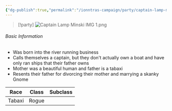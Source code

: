 ```yaml
---
{"dg-publish":true,"permalink":"/ionntras-campaign/party/captain-lamp-minksi/","created":"","updated":""}
---
```



> [!party]
> ![Captain Lamp Minski IMG 1.png](/img/user/z_Assets/Captain%20Lamp%20Minski%20IMG%201.png)

###### Basic Information 

- Was born into the river running business
- Calls themselves a captain, but they don't actually own a boat and have only ran ships that their father owns 
- Mother was a beautiful human and father is a tabaxi 
- Resents their father for divorcing their mother and marrying a skanky Gnome

| **Race** | **Class** | **Subclass** |
| -------- | --------- | ------------ |
| Tabaxi    | Rogue    |  |
